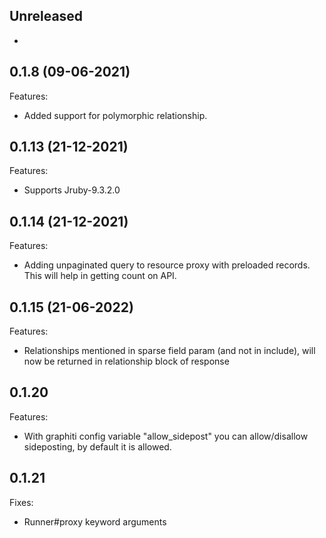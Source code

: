 ## Unreleased

-

## 0.1.8 (09-06-2021)

Features:

- Added support for polymorphic relationship.

## 0.1.13 (21-12-2021)

Features:

- Supports Jruby-9.3.2.0

## 0.1.14 (21-12-2021)

Features:

- Adding unpaginated query to resource proxy with preloaded records. This will help in getting count on API.

## 0.1.15 (21-06-2022)

Features:

- Relationships mentioned in sparse field param (and not in include), will now be returned in relationship block of response

## 0.1.20

Features:

- With graphiti config variable "allow_sidepost" you can allow/disallow sideposting, by default it is allowed.

## 0.1.21

Fixes:

- Runner#proxy keyword arguments

<!-- ### [version (DD-MM-YYYY)] -->
<!-- Breaking changes:-->
<!-- Features:-->
<!-- Fixes:-->
<!-- Misc:-->
